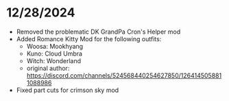 12/28/2024
==
- Removed the problematic DK GrandPa Cron's Helper mod
- Added Romance Kitty Mod for the following outfits:
  - Woosa: Mookhyang
  - Kuno: Cloud Umbra
  - Witch: Wonderland
  - original author: https://discord.com/channels/524568440254627850/1264145058811088986
- Fixed part cuts for crimson sky mod